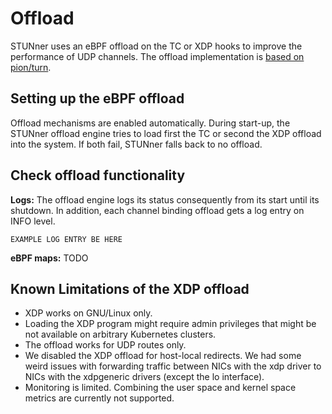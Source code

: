 # Offload

STUNner uses an eBPF offload on the TC or XDP hooks to improve the performance of UDP channels. The offload implementation is [based on pion/turn](https://github.com/pion/turn/pull/360).

## Setting up the eBPF offload

Offload mechanisms are enabled automatically. During start-up, the STUNner offload engine tries to load first the TC or second the XDP offload into the system. If both fail, STUNner falls back to no offload.

## Check offload functionality

**Logs:** The offload engine logs its status consequently from its start until its shutdown. In addition, each channel binding offload gets a log entry on INFO level.

```
EXAMPLE LOG ENTRY BE HERE
```

**eBPF maps:**
TODO

<!-- ## Troubleshooting -->



## Known Limitations of the XDP offload
- XDP works on GNU/Linux only.
- Loading the XDP program might require admin privileges that might be not available on arbitrary Kubernetes clusters.
- The offload works for UDP routes only.
- We disabled the XDP offload for host-local redirects. We had some weird issues with forwarding traffic between NICs with the xdp driver to NICs with the xdpgeneric drivers (except the lo interface).
- Monitoring is limited. Combining the user space and kernel space metrics are currently not supported.
